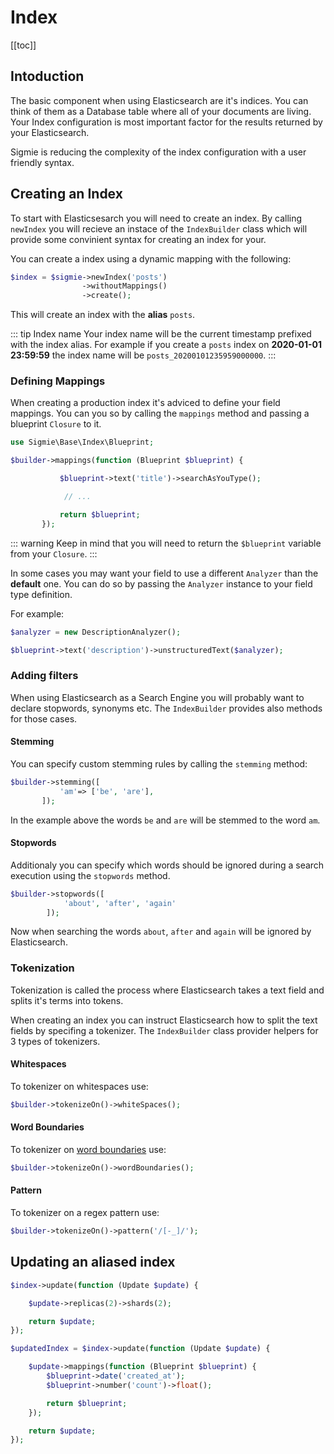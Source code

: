 # Index

[[toc]]

## Intoduction 

The basic component when using Elasticsearch are it's indices. You can think of
them as a Database table where all of your documents are living. Your Index configuration is
most important factor for the results returned by your Elasticsearch.

Sigmie is reducing the complexity of the index configuration with a user friendly syntax.

## Creating an Index
To start with Elasticsesarch you will need to create an index.
By calling `newIndex` you will recieve an instace of the `IndexBuilder` class which will provide some convinient syntax for creating an index for your.

You can create a index using a dynamic mapping with the following:

```php
$index = $sigmie->newIndex('posts')
                ->withoutMappings()
                ->create();
```

This will create an index with the **alias** `posts`. 

::: tip Index name
Your index name will be the current timestamp prefixed with the index
alias. For example if you create a `posts` index on **2020-01-01 23:59:59** the index
name will be `posts_20200101235959000000`.
:::

### Defining Mappings

When creating a production index it's adviced to define your field mappings. You can you so
by calling the `mappings` method and passing a blueprint `Closure` to it.
```php
use Sigmie\Base\Index\Blueprint;

$builder->mappings(function (Blueprint $blueprint) {

           $blueprint->text('title')->searchAsYouType();

            // ...

           return $blueprint;
       });
```

::: warning
Keep in mind that you will need to return the `$blueprint` variable from your `Closure`.
:::

In some cases you may want your field to use a different `Analyzer` than the **default** one.
You can do so by passing the `Analyzer` instance to your field type definition. 

For example:
```php
$analyzer = new DescriptionAnalyzer();

$blueprint->text('description')->unstructuredText($analyzer);
```

### Adding filters
When using Elasticsearch as a Search Engine you will probably want to declare stopwords, synonyms etc. The `IndexBuilder` provides also methods for those cases.

#### Stemming
You can specify custom stemming rules by calling the `stemming` method:
```php
$builder->stemming([
           'am'=> ['be', 'are'],
       ]);
```
In the example above the words `be` and `are` will be stemmed to the word `am`.

#### Stopwords

Additionaly you can specify which words should be ignored during a search execution using
the `stopwords` method.

```php
$builder->stopwords([
            'about', 'after', 'again'
        ]);
```
Now when searching the words `about`, `after` and `again` will be ignored by Elasticsearch.

### Tokenization 
Tokenization is called the process where Elasticsearch takes a text field and splits it's terms
into tokens.

When creating an index you can instruct Elasticsearch how to split the text fields by specifing a tokenizer.
The `IndexBuilder` class provider helpers for 3 types of tokenizers.
#### Whitespaces
To tokenizer on whitespaces use:
```php
$builder->tokenizeOn()->whiteSpaces();
```
#### Word Boundaries
To tokenizer on [word boundaries]() use:
```php
$builder->tokenizeOn()->wordBoundaries();
```

#### Pattern
To tokenizer on a regex pattern use:
```php
$builder->tokenizeOn()->pattern('/[-_]/');
```

## Updating an aliased index
```php
$index->update(function (Update $update) {

    $update->replicas(2)->shards(2);

    return $update;
});
```

```php
$updatedIndex = $index->update(function (Update $update) {

    $update->mappings(function (Blueprint $blueprint) {
        $blueprint->date('created_at');
        $blueprint->number('count')->float();

        return $blueprint;
    });

    return $update;
});
```